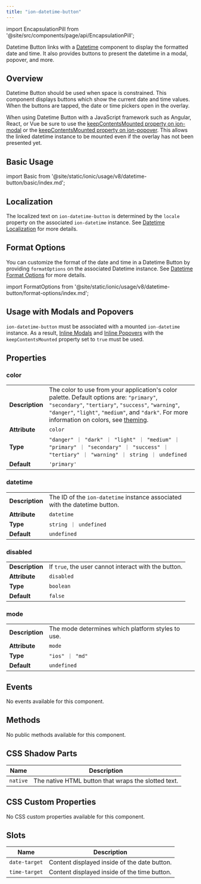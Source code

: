 ```yaml
---
title: "ion-datetime-button"
---
```


<head>
  <title>ion-datetime-button: Ionic Input for Datetime Picker</title>
  <meta name="description" content="Datetime button links with a datetime instance to easily a datetime in a popover, modal, and more." />
</head>

import EncapsulationPill from '@site/src/components/page/api/EncapsulationPill';

<EncapsulationPill type="shadow" />

Datetime Button links with a [Datetime](./datetime) component to display the formatted date and time. It also provides buttons to present the datetime in a modal, popover, and more.

## Overview

Datetime Button should be used when space is constrained. This component displays buttons which show the current date and time values. When the buttons are tapped, the date or time pickers open in the overlay.

When using Datetime Button with a JavaScript framework such as Angular, React, or Vue be sure to use the [keepContentsMounted property on ion-modal](./modal#keepcontentsmounted) or the [keepContentsMounted property on ion-popover](./popover#keepcontentsmounted). This allows the linked datetime instance to be mounted even if the overlay has not been presented yet.

## Basic Usage

import Basic from '@site/static/ionic/usage/v8/datetime-button/basic/index.md';

<Basic />

## Localization

The localized text on `ion-datetime-button` is determined by the `locale` property on the associated `ion-datetime` instance. See [Datetime Localization](./datetime#localization) for more details.

## Format Options

You can customize the format of the date and time in a Datetime Button by providing `formatOptions` on the associated Datetime instance. See [Datetime Format Options](./datetime#format-options) for more details.

import FormatOptions from '@site/static/ionic/usage/v8/datetime-button/format-options/index.md';

<FormatOptions />

## Usage with Modals and Popovers

`ion-datetime-button` must be associated with a mounted `ion-datetime` instance. As a result, [Inline Modals](./modal#inline-modals-recommended) and [Inline Popovers](./popover#inline-popovers) with the `keepContentsMounted` property set to `true` must be used.

<!--
## Customization

TODO

### Buttons

TODO

### Theming

TODO
-->

## Properties

### color

|                 |                                                                                                                                                                                                                                                                        |
| --------------- | ---------------------------------------------------------------------------------------------------------------------------------------------------------------------------------------------------------------------------------------------------------------------- |
| **Description** | The color to use from your application's color palette. Default options are: `"primary"`, `"secondary"`, `"tertiary"`, `"success"`, `"warning"`, `"danger"`, `"light"`, `"medium"`, and `"dark"`. For more information on colors, see [theming](/docs/theming/basics). |
| **Attribute**   | `color`                                                                                                                                                                                                                                                                |
| **Type**        | `"danger" ｜ "dark" ｜ "light" ｜ "medium" ｜ "primary" ｜ "secondary" ｜ "success" ｜ "tertiary" ｜ "warning" ｜ string ｜ undefined`                                                                                                                                 |
| **Default**     | `'primary'`                                                                                                                                                                                                                                                            |

### datetime

|                 |                                                                            |
| --------------- | -------------------------------------------------------------------------- |
| **Description** | The ID of the `ion-datetime` instance associated with the datetime button. |
| **Attribute**   | `datetime`                                                                 |
| **Type**        | `string ｜ undefined`                                                      |
| **Default**     | `undefined`                                                                |

### disabled

|                 |                                                      |
| --------------- | ---------------------------------------------------- |
| **Description** | If `true`, the user cannot interact with the button. |
| **Attribute**   | `disabled`                                           |
| **Type**        | `boolean`                                            |
| **Default**     | `false`                                              |

### mode

|                 |                                                   |
| --------------- | ------------------------------------------------- |
| **Description** | The mode determines which platform styles to use. |
| **Attribute**   | `mode`                                            |
| **Type**        | `"ios" ｜ "md"`                                   |
| **Default**     | `undefined`                                       |

## Events

No events available for this component.

## Methods

No public methods available for this component.

## CSS Shadow Parts

| Name     | Description                                         |
| -------- | --------------------------------------------------- |
| `native` | The native HTML button that wraps the slotted text. |

## CSS Custom Properties

No CSS custom properties available for this component.

## Slots

| Name          | Description                                  |
| ------------- | -------------------------------------------- |
| `date-target` | Content displayed inside of the date button. |
| `time-target` | Content displayed inside of the time button. |
